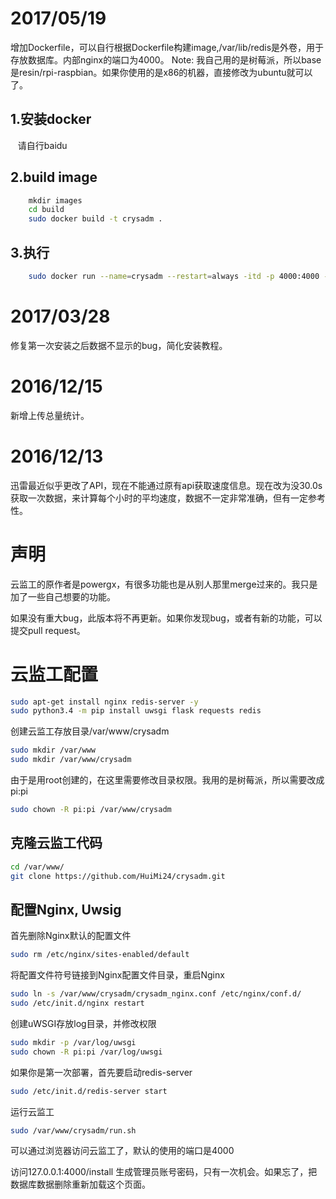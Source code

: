 # 2017/05/19
增加Dockerfile，可以自行根据Dockerfile构建image,/var/lib/redis是外卷，用于存放数据库。内部nginx的端口为4000。
Note: 我自己用的是树莓派，所以base是resin/rpi-raspbian。如果你使用的是x86的机器，直接修改为ubuntu就可以了。

## 1.安装docker
    请自行baidu
## 2.build image
```bash
    mkdir images
    cd build 
    sudo docker build -t crysadm .
```
## 3.执行
```bash
    sudo docker run --name=crysadm --restart=always -itd -p 4000:4000 -v <redis dump file path>:/var/lib/redis crysadm
```

# 2017/03/28
修复第一次安装之后数据不显示的bug，简化安装教程。
# 2016/12/15
新增上传总量统计。

# 2016/12/13
迅雷最近似乎更改了API，现在不能通过原有api获取速度信息。现在改为没30.0s获取一次数据，来计算每个小时的平均速度，数据不一定非常准确，但有一定参考性。
# 声明
云监工的原作者是powergx，有很多功能也是从别人那里merge过来的。我只是加了一些自己想要的功能。

如果没有重大bug，此版本将不再更新。如果你发现bug，或者有新的功能，可以提交pull request。

# 云监工配置

```bash
sudo apt-get install nginx redis-server -y
sudo python3.4 -m pip install uwsgi flask requests redis
```
创建云监工存放目录/var/www/crysadm
```bash
sudo mkdir /var/www
sudo mkdir /var/www/crysadm
```
由于是用root创建的，在这里需要修改目录权限。我用的是树莓派，所以需要改成pi:pi
```bash
sudo chown -R pi:pi /var/www/crysadm
```
## 克隆云监工代码
```bash
cd /var/www/
git clone https://github.com/HuiMi24/crysadm.git
```
## 配置Nginx, Uwsig

首先删除Nginx默认的配置文件
```bash
sudo rm /etc/nginx/sites-enabled/default
```
将配置文件符号链接到Nginx配置文件目录，重启Nginx
```bash
sudo ln -s /var/www/crysadm/crysadm_nginx.conf /etc/nginx/conf.d/
sudo /etc/init.d/nginx restart
```
创建uWSGI存放log目录，并修改权限
```bash
sudo mkdir -p /var/log/uwsgi
sudo chown -R pi:pi /var/log/uwsgi
```
如果你是第一次部署，首先要启动redis-server
```bash
sudo /etc/init.d/redis-server start
```
运行云监工
```bash
sudo /var/www/crysadm/run.sh
```

可以通过浏览器访问云监工了，默认的使用的端口是4000

访问127.0.0.1:4000/install 生成管理员账号密码，只有一次机会。如果忘了，把数据库数据删除重新加载这个页面。

